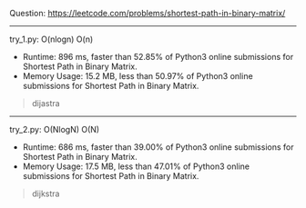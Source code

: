 Question: https://leetcode.com/problems/shortest-path-in-binary-matrix/

---

try_1.py: O(nlogn) O(n)

* Runtime: 896 ms, faster than 52.85% of Python3 online submissions for Shortest Path in Binary Matrix.
* Memory Usage: 15.2 MB, less than 50.97% of Python3 online submissions for Shortest Path in Binary Matrix.

> dijastra

---

try_2.py: O(NlogN) O(N)

* Runtime: 686 ms, faster than 39.00% of Python3 online submissions for Shortest Path in Binary Matrix.
* Memory Usage: 17.5 MB, less than 47.01% of Python3 online submissions for Shortest Path in Binary Matrix.

> dijkstra
